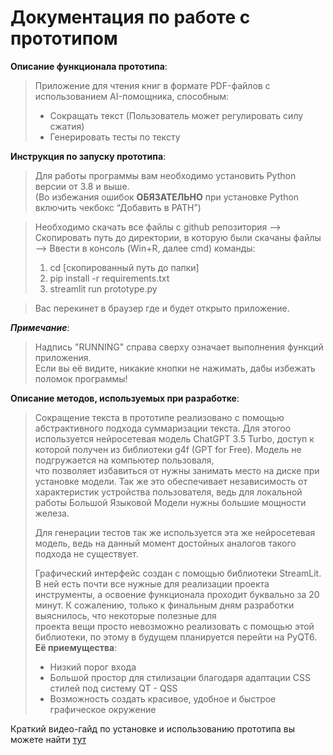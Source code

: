 # Документация по работе с прототипом

**Описание функционала прототипа**:
> Приложение для чтения книг в формате PDF-файлов с использованием AI-помощника, способным:
> + Сокращать текст (Пользователь может регулировать силу сжатия)
> + Генерировать тесты по тексту

**Инструкция по запуску прототипа**: <br>
> Для работы программы вам необходимо установить Python версии от 3.8 и выше. <br>
> (Во избежания ошибок **ОБЯЗАТЕЛЬНО** при установке Python включить чекбокс “Добавить в PATH”)

> Необходимо скачать все файлы с github репозитория -->  Скопировать путь до директории, в которую были скачаны файлы --> Ввести в консоль (Win+R, далее cmd) команды: <br>
> 1. cd [скопированный путь до папки] <br>
> 2. pip install -r requirements.txt <br>
> 3. streamlit run prototype.py <br>

> Вас перекинет в браузер где и будет открыто приложение. <br>

***Примечание***: <br>
> Надпись "RUNNING" справа сверху означает выполнения функций приложения.  
> Если вы её видите, никакие кнопки не нажимать, дабы избежать поломок программы!

**Описание методов, используемых при разработке**: <br>
> Сокращение текста в прототипе реализовано с помощью абстрактивного подхода суммаризации текста. Для этогоо используется нейросетевая модель ChatGPT 3.5 Turbo, доступ к которой получен из библиотеки g4f (GPT for Free). Модель не подгружается на компьютер пользоваля, <br>
> что позволяет избавиться от нужны занимать место на диске при установке модели. Так же это обеспечивает независимость от характеристик устройства пользователя, ведь для локальной работы Большой Языковой Модели нужны большие мощности железа. <br>
>
> Для генерации тестов так же используется эта же нейросетевая модель, ведь на данный момент достойных аналогов такого подхода не существует.
>
> Графический интерфейс создан с помощью библиотеки StreamLit. В ней есть почти все нужные для реализации проекта инструменты, а освоение функционала проходит буквально за 20 минут. К сожалению, только к финальным дням разработки выяснилось, что некоторые полезные для <br>
> проекта вещи просто невозможно реализовать с помощью этой библиотеки, по этому в будущем планируется перейти на PyQT6. <br>
> **Её приемущества**:
>   + Низкий порог входа
>   + Большой простор для стилизации благодаря адаптации CSS стилей под систему QT - QSS
>   + Возможность создать красивое, удобное и быстрое графическое окружение

Краткий видео-гайд по установке и использованию прототипа вы можете найти [тут](Ссылка)
